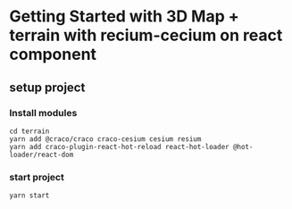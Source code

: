 # Getting Started with 3D Map + terrain with recium-cecium on react component

## setup project

### Install modules

```
cd terrain
yarn add @craco/craco craco-cesium cesium resium
yarn add craco-plugin-react-hot-reload react-hot-loader @hot-loader/react-dom
```

### start project
```
yarn start
```

